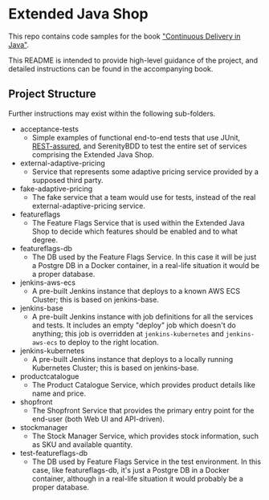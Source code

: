 # Extended Java Shop
This repo contains code samples for the book ["Continuous Delivery in Java"](http://shop.oreilly.com/product/0636920078777.do).

This README is intended to provide high-level guidance of the project, and detailed instructions can be found in the accompanying book.

## Project Structure

Further instructions may exist within the following sub-folders.

* acceptance-tests
    * Simple examples of functional end-to-end tests that use JUnit, [REST-assured](http://rest-assured.io/), and SerenityBDD to test the entire set of services comprising the Extended Java Shop.
* external-adaptive-pricing
    * Service that represents some adaptive pricing service provided by a supposed third party.
* fake-adaptive-pricing
    * The fake service that a team would use for tests, instead of the real external-adaptive-pricing service.
* featureflags
    * The Feature Flags Service that is used within the Extended Java Shop to decide which features should be enabled and to what degree.
* featureflags-db
    * The DB used by the Feature Flags Service. In this case it will be just a Postgre DB in a Docker container, in a real-life situation it would be a proper database.
* jenkins-aws-ecs
    * A pre-built Jenkins instance that deploys to a known AWS ECS Cluster; this is based on jenkins-base.
* jenkins-base
    * A pre-built Jenkins instance with job definitions for all the services and tests. It includes an empty "deploy" job which doesn't do anything; this job is overridden at `jenkins-kubernetes` and `jenkins-aws-ecs` to deploy to the right location.
* jenkins-kubernetes
    * A pre-built Jenkins instance that deploys to a locally running Kubernetes Cluster; this is based on jenkins-base. 
* productcatalogue
    * The Product Catalogue Service, which provides product details like name and price.
* shopfront
    * The Shopfront Service that provides the primary entry point for the end-user (both Web UI and API-driven).
* stockmanager
    * The Stock Manager Service, which provides stock information, such as SKU and available quantity.
* test-featureflags-db
    * The DB used by Feature Flags Service in the test environment. In this case, like featureflags-db, it's just a Postgre DB in a Docker container, although in a real-life situation it would probably be a proper database. 
